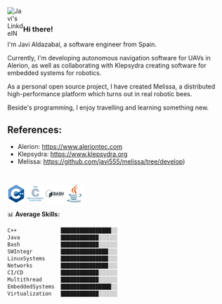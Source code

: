 <!--
**javi555/javi555** is a ✨ _special_ ✨ repository because its `README.md` (this file) appears on your GitHub profile.
-->
<a href="https://www.linkedin.com/in/javieraldazabal/">
  <img align="left" alt="Javi's LinkdeIN" width="36px" src="https://upload.wikimedia.org/wikipedia/commons/c/c9/Linkedin.svg" />
</a></br>

### Hi there!

I'm Javi Aldazabal, a software engineer from Spain.

Currently, I'm developing autonomous navigation software for UAVs in Alerion, as well as collaborating with Klepsydra creating software for embedded systems for robotics.

As a personal open source project, I have created Melissa, a distributed high-performance platform which turns out in real robotic bees.

Beside's programming, I enjoy travelling and learning something new.

## References:
* Alerion: https://www.aleriontec.com
* Klepsydra: https://www.klepsydra.org
* Melissa: https://github.com/javi555/melissa/tree/develop)
<br />


<code><img height="40" src="https://raw.githubusercontent.com/github/explore/80688e429a7d4ef2fca1e82350fe8e3517d3494d/topics/cpp/cpp.png"></code>
<code><img height="40" src="https://raw.githubusercontent.com/github/explore/80688e429a7d4ef2fca1e82350fe8e3517d3494d/topics/c/c.png"></code>
<code><img height="40" src="https://raw.githubusercontent.com/github/explore/80688e429a7d4ef2fca1e82350fe8e3517d3494d/topics/bash/bash.png"></code>
<code><img height="40" src="https://raw.githubusercontent.com/github/explore/80688e429a7d4ef2fca1e82350fe8e3517d3494d/topics/java/java.png"></code>

📊 **Average Skills:**
<!--START_SECTION:waka-->
```text
C++              ████████████████░░
Java             ████████████░░░░░░
Bash             ████████████░░░░░░
SWIntegr         ███████████████░░░
LinuxSystems     ███████████████░░░
Networks         ███████████████░░░
CI/CD            ████████████░░░░░░
Multithread      ████████████░░░░░░
EmbeddedSystems  ████████████████░░
Virtualization   ████████████░░░░░░
```
<!--END_SECTION:waka-->
<!--
<details>
<summary>📈 My GitHub Stats</summary>
<p align="center"> <img src="https://github-readme-stats.vercel.app/api?username=javi555&show_icons=true&theme=gotham" alt="javiAldazabal" />
</details>
-->
